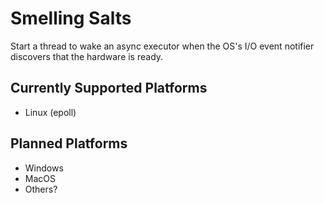 # Smelling Salts
Start a thread to wake an async executor when the OS's I/O event notifier
discovers that the hardware is ready.

## Currently Supported Platforms
- Linux (epoll)

## Planned Platforms
- Windows
- MacOS
- Others?
